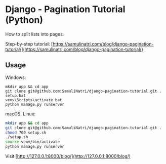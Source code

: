 # Django - Pagination Tutorial (Python)

How to split lists into pages.

Step-by-step tutorial: [https://samulinatri.com/blog/django-pagination-tutorial/](https://samulinatri.com/blog/django-pagination-tutorial/)

## Usage

Windows:

```
mkdir app && cd app
git clone git@github.com:SamuliNatri/django-pagination-tutorial.git .
setup.bat
venv\Scripts\activate.bat
python manage.py runserver
```

macOS, Linux:

```bash
mkdir app && cd app
git clone git@github.com:SamuliNatri/django-pagination-tutorial.git .
chmod 700 setup.sh
./setup.sh
source venv/bin/activate
python manage.py runserver
```

Visit [http://127.0.0.1:8000/blog/](http://127.0.0.1:8000/blog/)